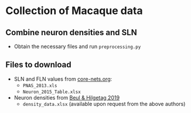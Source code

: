 # Collection of Macaque data

## Combine neuron densities and SLN

* Obtain the necessary files and run `preprocessing.py`

## Files to download

* SLN and FLN values from [core-nets.org](https://core-nets.org/index.php?action=download):
  * `PNAS_2013.xls`
  * `Neuron_2015_Table.xlsx`
* Neuron densities from [Beul & Hilgetag 2019](https://doi.org/10.1016/j.neuroimage.2019.01.010)
  * `density_data.xlsx` (available upon request from the above authors)
